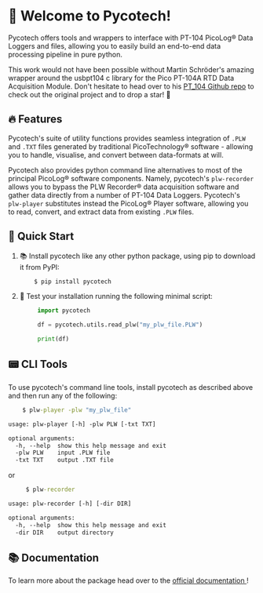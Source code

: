 # 📑 Welcome to Pycotech!

Pycotech offers tools and wrappers to interface with PT-104 PicoLog® Data
 Loggers and files, allowing you to easily build an end-to-end data processing
  pipeline in pure python.
  
This work would not have been possible without Martin Schröder's
 amazing wrapper around the usbpt104 c library for the Pico PT-104A RTD Data 
 Acquisition Module. Don't hesitate to head over to his 
 [PT_104 Github repo](https://github.com/trombastic/Pico_PT104) to check out
  the original project and to drop a star! 🌟

## 🔥 Features

Pycotech's suite of utility functions provides seamless integration of
 `.PLW` and `.TXT` files generated by traditional PicoTechnology® 
 software - allowing you to handle, visualise, and convert between 
 data-formats at will. 
  
Pycotech also provides python command line alternatives to most of the 
 principal PicoLog® software components. Namely, pycotech's 
 `plw-recorder` allows you to bypass the PLW Recorder® data acquisition
  software and gather data directly from a number of PT-104 Data 
  Loggers. Pycotech's `plw-player` substitutes instead the PicoLog® Player
   software, allowing you to read, convert, and extract data from existing
    `.PLW` files.

## 🚀 Quick Start

1. 📚 Install pycotech like any other python package, using pip to download it
 from PyPI:

    ```cmd
        $ pip install pycotech
    ```

2. 🐍 Test your installation running the following minimal script:
    
    ```python
         import pycotech
    
         df = pycotech.utils.read_plw("my_plw_file.PLW")
   
         print(df)
    ```
  
## 📟 CLI Tools

To use pycotech's command line tools, install pycotech as described above
 and then run any of the following:
    
```cmd
    $ plw-player -plw "my_plw_file"
```

```txt
usage: plw-player [-h] -plw PLW [-txt TXT]

optional arguments:
  -h, --help  show this help message and exit
  -plw PLW    input .PLW file
  -txt TXT    output .TXT file
```

or

```cmd
     $ plw-recorder
```

```txt
usage: plw-recorder [-h] [-dir DIR]

optional arguments:
  -h, --help  show this help message and exit
  -dir DIR    output directory
```

## 📚 Documentation

To learn more about the package head over to the [official documentation
](https://amv213.gitlab.io/pycotech/)!